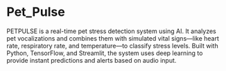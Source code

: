 # Pet_Pulse
PETPULSE is a real-time pet stress detection system using AI. It analyzes pet vocalizations and combines them with simulated vital signs—like heart rate, respiratory rate, and temperature—to classify stress levels. Built with Python, TensorFlow, and Streamlit, the system uses deep learning to provide instant predictions and alerts based on audio input.
